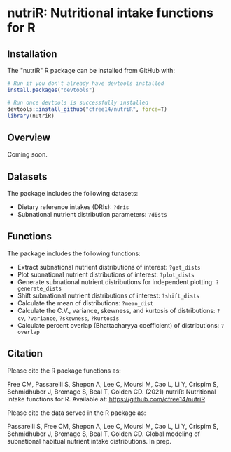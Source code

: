 nutriR: Nutritional intake functions for R
======================================================================

Installation
------------

The "nutriR" R package can be installed from GitHub with:

``` r
# Run if you don't already have devtools installed
install.packages("devtools")

# Run once devtools is successfully installed
devtools::install_github("cfree14/nutriR", force=T)
library(nutriR)
```

Overview
---------
Coming soon.


Datasets
---------

The package includes the following datasets:

- Dietary reference intakes (DRIs): `?dris`
- Subnational nutrient distribution parameters: `?dists`


Functions
---------

The package includes the following functions:

- Extract subnational nutrient distributions of interest: `?get_dists`
- Plot subnational nutrient distributions of interest: `?plot_dists`
- Generate subnational nutrient distributions for independent plotting: `?generate_dists`
- Shift subnational nutrient distributions of interest: `?shift_dists`
- Calculate the mean of distributions: `?mean_dist`
- Calculate the C.V., variance, skewness, and kurtosis of distributions: `?cv`, `?variance`, `?skewness`, `?kurtosis`
- Calculate percent overlap (Bhattacharyya coefficient) of distributions: `?overlap`


Citation
------------

Please cite the R package functions as:

Free CM, Passarelli S, Shepon A, Lee C, Moursi M, Cao L, Li Y, Crispim S, Schmidhuber J, Bromage S, Beal T, Golden CD. (2021) nutriR: Nutritional intake functions for R. Available at: https://github.com/cfree14/nutriR

Please cite the data served in the R package as:

Passarelli S, Free CM, Shepon A, Lee C, Moursi M, Cao L, Li Y, Crispim S, Schmidhuber J, Bromage S, Beal T, Golden CD. Global modeling of subnational habitual nutrient intake distributions. In prep.


